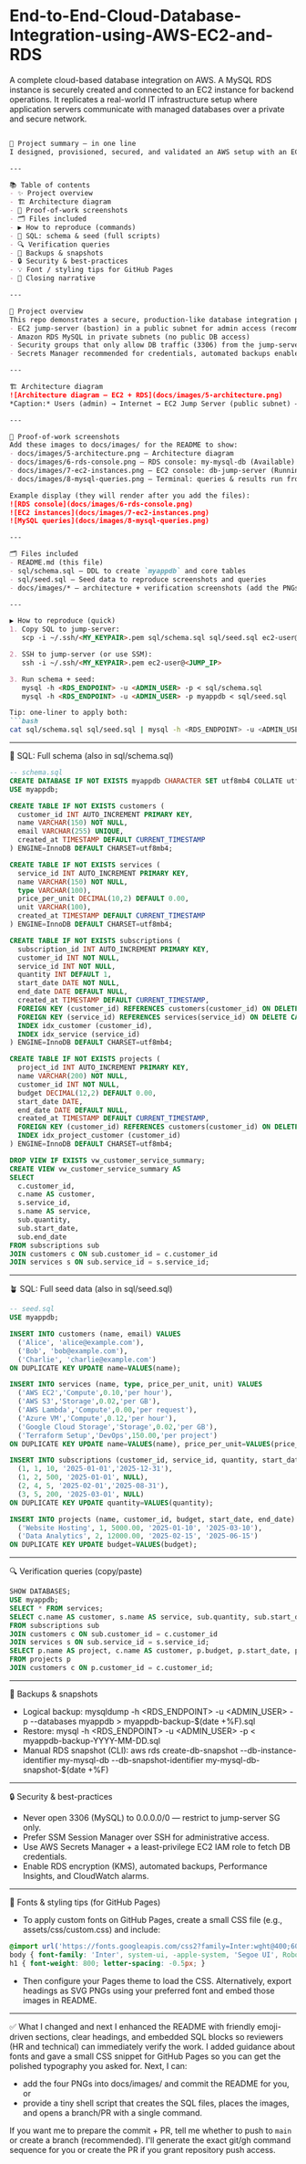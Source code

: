 # End-to-End-Cloud-Database-Integration-using-AWS-EC2-and-RDS
A complete cloud-based database integration on AWS. A MySQL RDS instance is securely created and connected to an EC2 instance for backend operations. It replicates a real-world IT infrastructure setup where application servers communicate with managed databases over a private and secure network.
```markdown

🌟 Project summary — in one line
I designed, provisioned, secured, and validated an AWS setup with an EC2 jump-server and an Amazon RDS MySQL instance, then created schema + seed data and verified queries — all reproducible and documented below. ✅

---

📚 Table of contents
- ✨ Project overview
- 🏗 Architecture diagram
- 📸 Proof-of-work screenshots
- 🗂 Files included
- ▶️ How to reproduce (commands)
- 🧾 SQL: schema & seed (full scripts)
- 🔍 Verification queries
- 🛟 Backups & snapshots
- 🔒 Security & best-practices
- 💡 Font / styling tips for GitHub Pages
- 🧭 Closing narrative

---

🎯 Project overview
This repo demonstrates a secure, production-like database integration pattern:
- EC2 jump-server (bastion) in a public subnet for admin access (recommend SSM instead of SSH)  
- Amazon RDS MySQL in private subnets (no public DB access)  
- Security groups that only allow DB traffic (3306) from the jump-server  
- Secrets Manager recommended for credentials, automated backups enabled, CloudWatch monitoring suggested

---

🏗 Architecture diagram
![Architecture diagram — EC2 + RDS](docs/images/5-architecture.png)  
*Caption:* Users (admin) → Internet → EC2 Jump Server (public subnet) → Amazon RDS MySQL (private subnet). Security groups restrict DB access to the jump-server. 🔐

---

📸 Proof-of-work screenshots
Add these images to docs/images/ for the README to show:
- docs/images/5-architecture.png — Architecture diagram
- docs/images/6-rds-console.png — RDS console: my-mysql-db (Available)
- docs/images/7-ec2-instances.png — EC2 console: db-jump-server (Running)
- docs/images/8-mysql-queries.png — Terminal: queries & results run from jump-server

Example display (they will render after you add the files):
![RDS console](docs/images/6-rds-console.png)  
![EC2 instances](docs/images/7-ec2-instances.png)  
![MySQL queries](docs/images/8-mysql-queries.png)

---

🗂 Files included
- README.md (this file)
- sql/schema.sql — DDL to create `myappdb` and core tables
- sql/seed.sql — Seed data to reproduce screenshots and queries
- docs/images/* — architecture + verification screenshots (add the PNGs)

---

▶️ How to reproduce (quick)
1. Copy SQL to jump-server:
   scp -i ~/.ssh/<MY_KEYPAIR>.pem sql/schema.sql sql/seed.sql ec2-user@<JUMP_IP>:/home/ec2-user/

2. SSH to jump-server (or use SSM):
   ssh -i ~/.ssh/<MY_KEYPAIR>.pem ec2-user@<JUMP_IP>

3. Run schema + seed:
   mysql -h <RDS_ENDPOINT> -u <ADMIN_USER> -p < sql/schema.sql  
   mysql -h <RDS_ENDPOINT> -u <ADMIN_USER> -p myappdb < sql/seed.sql

Tip: one-liner to apply both:
```bash
cat sql/schema.sql sql/seed.sql | mysql -h <RDS_ENDPOINT> -u <ADMIN_USER> -p
```

---

🧾 SQL: Full schema (also in sql/schema.sql)
```sql
-- schema.sql
CREATE DATABASE IF NOT EXISTS myappdb CHARACTER SET utf8mb4 COLLATE utf8mb4_unicode_ci;
USE myappdb;

CREATE TABLE IF NOT EXISTS customers (
  customer_id INT AUTO_INCREMENT PRIMARY KEY,
  name VARCHAR(150) NOT NULL,
  email VARCHAR(255) UNIQUE,
  created_at TIMESTAMP DEFAULT CURRENT_TIMESTAMP
) ENGINE=InnoDB DEFAULT CHARSET=utf8mb4;

CREATE TABLE IF NOT EXISTS services (
  service_id INT AUTO_INCREMENT PRIMARY KEY,
  name VARCHAR(150) NOT NULL,
  type VARCHAR(100),
  price_per_unit DECIMAL(10,2) DEFAULT 0.00,
  unit VARCHAR(100),
  created_at TIMESTAMP DEFAULT CURRENT_TIMESTAMP
) ENGINE=InnoDB DEFAULT CHARSET=utf8mb4;

CREATE TABLE IF NOT EXISTS subscriptions (
  subscription_id INT AUTO_INCREMENT PRIMARY KEY,
  customer_id INT NOT NULL,
  service_id INT NOT NULL,
  quantity INT DEFAULT 1,
  start_date DATE NOT NULL,
  end_date DATE DEFAULT NULL,
  created_at TIMESTAMP DEFAULT CURRENT_TIMESTAMP,
  FOREIGN KEY (customer_id) REFERENCES customers(customer_id) ON DELETE CASCADE ON UPDATE CASCADE,
  FOREIGN KEY (service_id) REFERENCES services(service_id) ON DELETE CASCADE ON UPDATE CASCADE,
  INDEX idx_customer (customer_id),
  INDEX idx_service (service_id)
) ENGINE=InnoDB DEFAULT CHARSET=utf8mb4;

CREATE TABLE IF NOT EXISTS projects (
  project_id INT AUTO_INCREMENT PRIMARY KEY,
  name VARCHAR(200) NOT NULL,
  customer_id INT NOT NULL,
  budget DECIMAL(12,2) DEFAULT 0.00,
  start_date DATE,
  end_date DATE DEFAULT NULL,
  created_at TIMESTAMP DEFAULT CURRENT_TIMESTAMP,
  FOREIGN KEY (customer_id) REFERENCES customers(customer_id) ON DELETE RESTRICT ON UPDATE CASCADE,
  INDEX idx_project_customer (customer_id)
) ENGINE=InnoDB DEFAULT CHARSET=utf8mb4;

DROP VIEW IF EXISTS vw_customer_service_summary;
CREATE VIEW vw_customer_service_summary AS
SELECT
  c.customer_id,
  c.name AS customer,
  s.service_id,
  s.name AS service,
  sub.quantity,
  sub.start_date,
  sub.end_date
FROM subscriptions sub
JOIN customers c ON sub.customer_id = c.customer_id
JOIN services s ON sub.service_id = s.service_id;
```

---

🪴 SQL: Full seed data (also in sql/seed.sql)
```sql
-- seed.sql
USE myappdb;

INSERT INTO customers (name, email) VALUES
  ('Alice', 'alice@example.com'),
  ('Bob', 'bob@example.com'),
  ('Charlie', 'charlie@example.com')
ON DUPLICATE KEY UPDATE name=VALUES(name);

INSERT INTO services (name, type, price_per_unit, unit) VALUES
  ('AWS EC2','Compute',0.10,'per hour'),
  ('AWS S3','Storage',0.02,'per GB'),
  ('AWS Lambda','Compute',0.00,'per request'),
  ('Azure VM','Compute',0.12,'per hour'),
  ('Google Cloud Storage','Storage',0.02,'per GB'),
  ('Terraform Setup','DevOps',150.00,'per project')
ON DUPLICATE KEY UPDATE name=VALUES(name), price_per_unit=VALUES(price_per_unit);

INSERT INTO subscriptions (customer_id, service_id, quantity, start_date, end_date) VALUES
  (1, 1, 10, '2025-01-01','2025-12-31'),
  (1, 2, 500, '2025-01-01', NULL),
  (2, 4, 5, '2025-02-01','2025-08-31'),
  (3, 5, 200, '2025-03-01', NULL)
ON DUPLICATE KEY UPDATE quantity=VALUES(quantity);

INSERT INTO projects (name, customer_id, budget, start_date, end_date) VALUES
  ('Website Hosting', 1, 5000.00, '2025-01-10', '2025-03-10'),
  ('Data Analytics', 2, 12000.00, '2025-02-15', '2025-06-15')
ON DUPLICATE KEY UPDATE budget=VALUES(budget);
```

---

🔍 Verification queries (copy/paste)
```sql
SHOW DATABASES;
USE myappdb;
SELECT * FROM services;
SELECT c.name AS customer, s.name AS service, sub.quantity, sub.start_date, sub.end_date
FROM subscriptions sub
JOIN customers c ON sub.customer_id = c.customer_id
JOIN services s ON sub.service_id = s.service_id;
SELECT p.name AS project, c.name AS customer, p.budget, p.start_date, p.end_date
FROM projects p
JOIN customers c ON p.customer_id = c.customer_id;
```

---

🛟 Backups & snapshots
- Logical backup:
  mysqldump -h <RDS_ENDPOINT> -u <ADMIN_USER> -p --databases myappdb > myappdb-backup-$(date +%F).sql
- Restore:
  mysql -h <RDS_ENDPOINT> -u <ADMIN_USER> -p < myappdb-backup-YYYY-MM-DD.sql
- Manual RDS snapshot (CLI):
  aws rds create-db-snapshot --db-instance-identifier my-mysql-db --db-snapshot-identifier my-mysql-db-snapshot-$(date +%F)

---

🔒 Security & best-practices
- Never open 3306 (MySQL) to 0.0.0.0/0 — restrict to jump-server SG only.  
- Prefer SSM Session Manager over SSH for administrative access.  
- Use AWS Secrets Manager + a least-privilege EC2 IAM role to fetch DB credentials.  
- Enable RDS encryption (KMS), automated backups, Performance Insights, and CloudWatch alarms.

---

🎨 Fonts & styling tips (for GitHub Pages)
- To apply custom fonts on GitHub Pages, create a small CSS file (e.g., assets/css/custom.css) and include:
```css
@import url('https://fonts.googleapis.com/css2?family=Inter:wght@400;600;800&display=swap');
body { font-family: 'Inter', system-ui, -apple-system, 'Segoe UI', Roboto, 'Helvetica Neue', Arial; }
h1 { font-weight: 800; letter-spacing: -0.5px; }
```
- Then configure your Pages theme to load the CSS. Alternatively, export headings as SVG PNGs using your preferred font and embed those images in README.

---

✅ What I changed and next
I enhanced the README with friendly emoji-driven sections, clear headings, and embedded SQL blocks so reviewers (HR and technical) can immediately verify the work. I added guidance about fonts and gave a small CSS snippet for GitHub Pages so you can get the polished typography you asked for. Next, I can:
- add the four PNGs into docs/images/ and commit the README for you, or
- provide a tiny shell script that creates the SQL files, places the images, and opens a branch/PR with a single command.

If you want me to prepare the commit + PR, tell me whether to push to `main` or create a branch (recommended). I'll generate the exact git/gh command sequence for you or create the PR if you grant repository push access.
```
```
